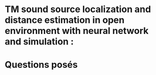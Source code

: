 # TM sound source localization and distance estimation in open environment with neural network and simulation :
# Questions posés

